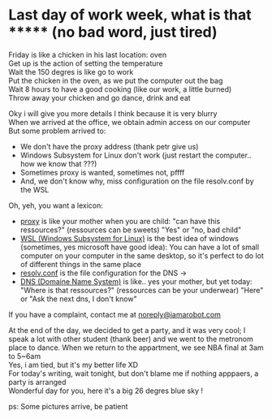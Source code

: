 # Last day of work week, what is that \*\*\*\*\* (no bad word, just tired)
Friday is like a chicken in his last location: oven  
Get up is the action of setting the temperature  
Wait the 150 degres is like go to work  
Put the chicken in the oven, as we put the computer out the bag  
Wait 8 hours to have a good cooking (like our work, a little burned)  
Throw away your chicken and go dance, drink and eat  

Oky i will give you more details I think because it is very blurry  
When we arrived at the office, we obtain admin access on our computer  
But some problem arrived to:
- We don't have the proxy address (thank petr give us)
- Windows Subsystem for Linux don't work (just restart the computer.. how we know that ???)
- Sometimes proxy is wanted, sometimes not, pffff
- And, we don't know why, miss configuration on the file resolv.conf by the WSL

Oh, yeh, you want a lexicon:
- [proxy](https://fr.wikipedia.org/wiki/Proxy) is like your mother when you are child: "can have this ressources?" (ressources can be sweets) "Yes" or "no, bad child"
- [WSL (Windows Subsystem for Linux)](https://fr.wikipedia.org/wiki/Windows_Subsystem_for_Linux) is the best idea of windows (sometimes, yes microsoft have good idea): You can have a lot of small computer on your computer in the same desktop, so it's perfect to do lot of different things in the same place
- [resolv.conf](https://en.wikipedia.org/wiki/Resolv.conf) is the file configuration for the DNS ->
- [DNS (Domaine Name System)](https://en.wikipedia.org/wiki/Domain_Name_System) is like.. yes your mother, but yet today: "Where is that ressources?" (ressources can be your underwear) "Here" or "Ask the next dns, I don't know"   

If you have a complaint, contact me at noreply@iamarobot.com  

At the end of the day, we decided to get a party, and it was very cool; I speak a lot with other student (thank beer) and we went to the metronom place to dance. When we return to the appartment, we see NBA final at 3am to 5~6am  
Yes, i am tied, but it's my better life XD  
For today's writing, wait tonight, but don't blame me if nothing apppaers, a party is arranged  
Wonderful day for you, here it's a big 26 degres blue sky !   

ps: Some pictures arrive, be patient